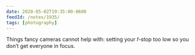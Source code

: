 ```yaml
---
date: 2020-05-02T19:35:00-0600
feedId: /notes/1935/
tags: [photography]
---
```


Things fancy cameras cannot help with: setting your 𝑓-stop too low so you don’t get everyone in focus.
